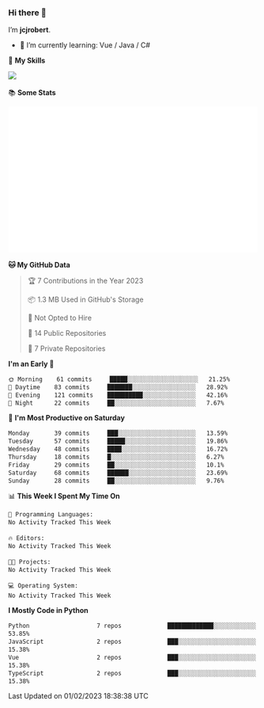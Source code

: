 ### Hi there 👋

I’m **jcjrobert**.

- 🌱 I’m currently learning: Vue / Java / C#

🌟 **My Skills**

![](https://img.shields.io/badge/-Python-3e74a2?style=flat-square&logo=Python&logoColor=fff)

📚 **Some Stats**

![](https://github.com/jcjrobert/github-stats/blob/master/generated/overview.svg)

<!--START_SECTION:waka-->
**🐱 My GitHub Data** 

> 🏆 7 Contributions in the Year 2023
 > 
> 📦 1.3 MB Used in GitHub's Storage 
 > 
> 🚫 Not Opted to Hire
 > 
> 📜 14 Public Repositories 
 > 
> 🔑 7 Private Repositories  
 > 
**I'm an Early 🐤** 

```text
🌞 Morning    61 commits     █████░░░░░░░░░░░░░░░░░░░░   21.25% 
🌆 Daytime    83 commits     ███████░░░░░░░░░░░░░░░░░░   28.92% 
🌃 Evening    121 commits    ██████████░░░░░░░░░░░░░░░   42.16% 
🌙 Night      22 commits     ██░░░░░░░░░░░░░░░░░░░░░░░   7.67%

```
📅 **I'm Most Productive on Saturday** 

```text
Monday       39 commits     ███░░░░░░░░░░░░░░░░░░░░░░   13.59% 
Tuesday      57 commits     █████░░░░░░░░░░░░░░░░░░░░   19.86% 
Wednesday    48 commits     ████░░░░░░░░░░░░░░░░░░░░░   16.72% 
Thursday     18 commits     █░░░░░░░░░░░░░░░░░░░░░░░░   6.27% 
Friday       29 commits     ██░░░░░░░░░░░░░░░░░░░░░░░   10.1% 
Saturday     68 commits     ██████░░░░░░░░░░░░░░░░░░░   23.69% 
Sunday       28 commits     ██░░░░░░░░░░░░░░░░░░░░░░░   9.76%

```


📊 **This Week I Spent My Time On** 

```text
💬 Programming Languages: 
No Activity Tracked This Week

🔥 Editors: 
No Activity Tracked This Week

🐱‍💻 Projects: 
No Activity Tracked This Week

💻 Operating System: 
No Activity Tracked This Week

```

**I Mostly Code in Python** 

```text
Python                   7 repos             █████████████░░░░░░░░░░░░   53.85% 
JavaScript               2 repos             ███░░░░░░░░░░░░░░░░░░░░░░   15.38% 
Vue                      2 repos             ███░░░░░░░░░░░░░░░░░░░░░░   15.38% 
TypeScript               2 repos             ███░░░░░░░░░░░░░░░░░░░░░░   15.38%

```



 Last Updated on 01/02/2023 18:38:38 UTC
<!--END_SECTION:waka-->
